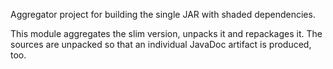 Aggregator project for building the single JAR with shaded dependencies.

This module aggregates the slim version, unpacks it and repackages it.
The sources are unpacked so that an individual JavaDoc artifact is produced, too.